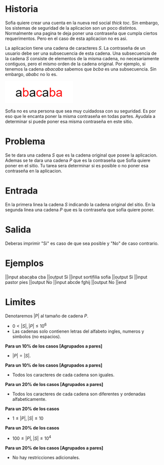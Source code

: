 # Historia

Sofia quiere crear una cuenta en la nueva red social *thick toc*. Sin embargo, los sistemas de seguridad de la aplicacion son un poco distintos. Normalmente una pagina te deja poner una contraseña que cumpla ciertos requerimentos. Pero en el caso de esta aplicacion no es asi.

La aplicacion tiene una cadena de caracteres $S$. La contraseña de un usuario debe ser una subsecuencia de esta cadena. Una subsecuencia de la cadena $S$ consiste de elementos de la misma cadena, no necesariamente contiguos, pero el mismo orden de la cadena original. Por ejemplo, si tenemos la cadena $abacaba$ sabemos que $bcba$ es una subsecuencia. Sin embargo, $ababc$ no lo es.

![](Subsecuencia.png)

Sofia no es una persona que sea muy cuidadosa con su seguridad. Es por eso que le encanta poner la misma contraseña en todas partes. Ayudala a determinar si puede poner esa misma contraseña en este sitio.

# Problema

Se te dara una cadena $S$ que es la cadena original que posee la aplicacion. Ademas se te dara una cadena $P$ que es la contraseña que Sofia quiere poner en el sitio. Tu tarea sera determinar si es posible o no poner esa contraseña en la aplicacion.

# Entrada

En la primera linea la cadena $S$ indicando la cadena original del sitio. En la segunda linea una cadena $P$ que es la contraseña que sofia quiere poner.

# Salida

Deberas imprimir "Si" es caso de que sea posible y "No" de caso contrario.

# Ejemplos

||input
abacaba
cba
||output
Si
||input
sortifilia
sofia
||output
Si
||input
pastor
pies
||output
No
||input
abcde
fghij
||output
No
||end

# Limites

Denotaremos $|P|$ al tamaño de cadena $P$.

- $0 < |S|, |P|  \leq 10^6$
- Las cadenas solo contienen letras del alfabeto ingles, numeros y simbolos (no espacios).

**Para un 10% de los casos [Agrupados a pares]**

- $|P| = |S|$.

**Para un 10% de los casos [Agrupados a pares]**

- Todos los caracteres de cada cadena son iguales.

**Para un 20% de los casos [Agrupados a pares]**

- Todos los caracteres de cada cadena son diferentes y ordenadas alfabeticamente.

**Para un 20% de los casos**

- $1 \leq |P|, |S| \leq 10$

**Para un 20% de los casos**

- $100 \leq |P|, |S| \leq 10^4$

**Para un 20% de los casos [Agrupados a pares]**

- No hay restricciones adicionales.